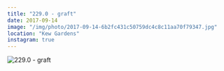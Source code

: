 ```yaml
---
title: "229.0 - graft"
date: 2017-09-14
image: "/img/photo/2017-09-14-6b2fc431c50759dc4c8c11aa70f79347.jpg"
location: "Kew Gardens"
instagram: true
---
```


![229.0 - graft](/img/photo/2017-09-14-6b2fc431c50759dc4c8c11aa70f79347.jpg)

